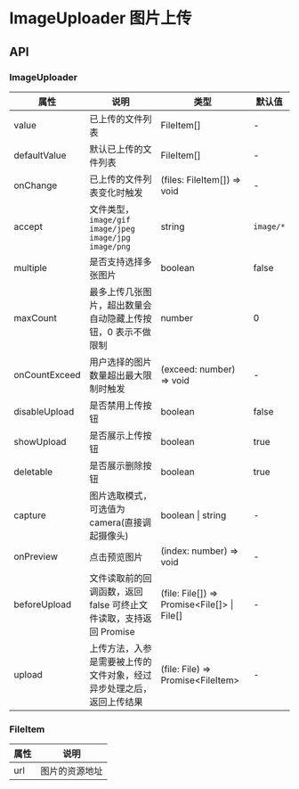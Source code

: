 # ImageUploader 图片上传

<code src="./demos/demo1.tsx"></code>

## API

### ImageUploader

| 属性          | 说明                                                                 | 类型                                          | 默认值    |
| ------------- | -------------------------------------------------------------------- | --------------------------------------------- | --------- |
| value         | 已上传的文件列表                                                     | FileItem[]                                    | -         |
| defaultValue  | 默认已上传的文件列表                                                 | FileItem[]                                    | -         |
| onChange      | 已上传的文件列表变化时触发                                           | (files: FileItem[]) => void                   | -         |
| accept        | 文件类型，`image/gif` `image/jpeg` `image/jpg` `image/png`           | string                                        | `image/*` |
| multiple      | 是否支持选择多张图片                                                 | boolean                                       | false     |
| maxCount      | 最多上传几张图片，超出数量会自动隐藏上传按钮，0 表示不做限制         | number                                        | 0         |
| onCountExceed | 用户选择的图片数量超出最大限制时触发                                 | (exceed: number) => void                      | -         |
| disableUpload | 是否禁用上传按钮                                                     | boolean                                       | false     |
| showUpload    | 是否展示上传按钮                                                     | boolean                                       | true      |
| deletable     | 是否展示删除按钮                                                     | boolean                                       | true      |
| capture       | 图片选取模式，可选值为 camera(直接调起摄像头)                        | boolean \| string                             | -         |
| onPreview     | 点击预览图片                                                         | (index: number) => void                       | -         |
| beforeUpload  | 文件读取前的回调函数，返回 false 可终止文件读取，支持返回 Promise    | (file: File[]) => Promise\<File[]\> \| File[] | -         |
| upload        | 上传方法，入参是需要被上传的文件对象，经过异步处理之后，返回上传结果 | (file: File) => Promise\<FileItem\>           | -         |

### FileItem

| 属性 | 说明           |
| ---- | -------------- |
| url  | 图片的资源地址 |
